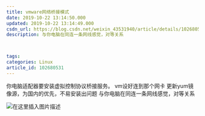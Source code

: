 ```yaml
---
title: vmware网络桥接模式
date: 2019-10-22 13:14:50.000
updated: 2019-10-22 13:14:49.000
csdn_url: https://blog.csdn.net/weixin_43531940/article/details/102680531
description: 与你电脑在同连一条网线感觉，对等关系



tags: 
categories: Linux
article_id: 102680531
---
```

﻿你电脑适配器要安装虚拟控制协议桥接服务。
vm设好连到那个网卡
更新yum镜像源，为国内的优先，不易安装出问题
与你电脑在同连一条网线感觉，对等关系

![在这里插入图片描述](http://img.yayi.site/csdn/20191022131343360.png-watermaskStyle)
